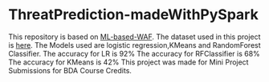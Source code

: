 # ThreatPrediction-madeWithPySpark
This repository is based on <a href="https://github.com/vladan-stojnic/ML-based-WAF/tree/master">ML-based-WAF</a>.
The dataset used in this project is <a href="https://drive.google.com/drive/folders/1Wn7e-RPmwPFe6Fu0xOj6gGcOfKknjpST?usp=sharing">here</a>.
The Models used are logistic regression,KMeans and RandomForest Classifier.
The accuracy for LR is 92%
The accuracy for RFClassifier is 68%
The accuracy for KMeans is 42%
This project was made for Mini Project Submissions for BDA Course Credits.
